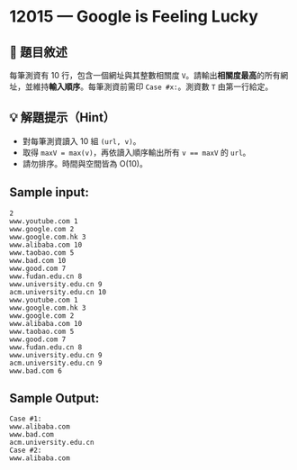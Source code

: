 # 12015 — Google is Feeling Lucky

## 📘 題目敘述

每筆測資有 10 行，包含一個網址與其整數相關度 `V`。請輸出**相關度最高**的所有網址，並維持**輸入順序**。每筆測資前需印 `Case #x:`。測資數 `T` 由第一行給定。

## 💡 解題提示（Hint）

* 對每筆測資讀入 10 組 `(url, v)`。
* 取得 `maxV = max(v)`，再依讀入順序輸出所有 `v == maxV` 的 `url`。
* 請勿排序。時間與空間皆為 O(10)。

## Sample input:

```
2
www.youtube.com 1
www.google.com 2
www.google.com.hk 3
www.alibaba.com 10
www.taobao.com 5
www.bad.com 10
www.good.com 7
www.fudan.edu.cn 8
www.university.edu.cn 9
acm.university.edu.cn 10
www.youtube.com 1
www.google.com.hk 3
www.google.com 2
www.alibaba.com 10
www.taobao.com 5
www.good.com 7
www.fudan.edu.cn 8
www.university.edu.cn 9
acm.university.edu.cn 9
www.bad.com 6
```

## Sample Output:

```
Case #1:
www.alibaba.com
www.bad.com
acm.university.edu.cn
Case #2:
www.alibaba.com
```

